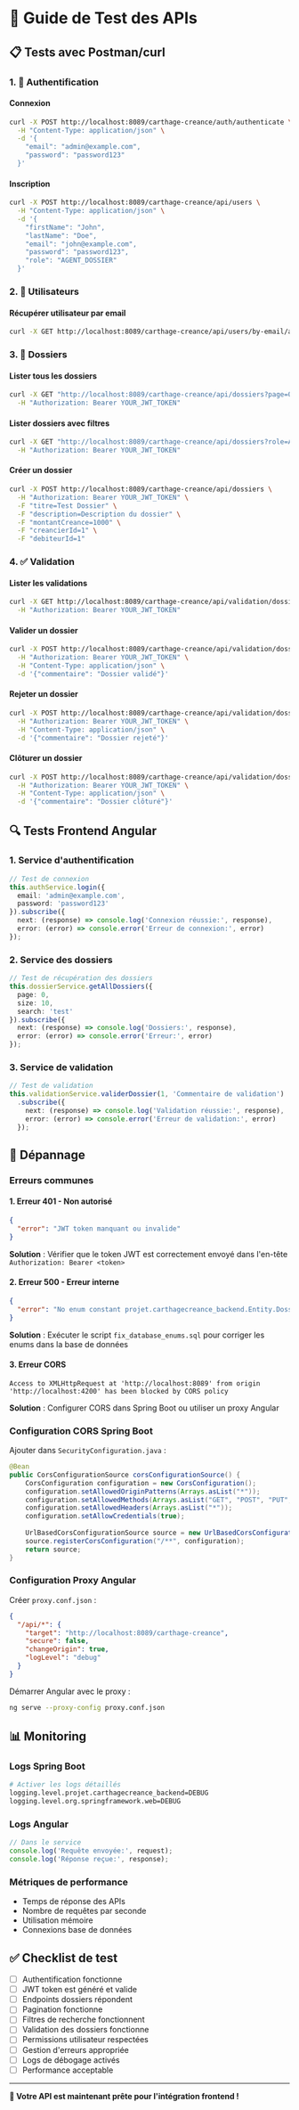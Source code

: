 # 🧪 Guide de Test des APIs

## 📋 Tests avec Postman/curl

### 1. 🔐 Authentification

#### Connexion
```bash
curl -X POST http://localhost:8089/carthage-creance/auth/authenticate \
  -H "Content-Type: application/json" \
  -d '{
    "email": "admin@example.com",
    "password": "password123"
  }'
```

#### Inscription
```bash
curl -X POST http://localhost:8089/carthage-creance/api/users \
  -H "Content-Type: application/json" \
  -d '{
    "firstName": "John",
    "lastName": "Doe",
    "email": "john@example.com",
    "password": "password123",
    "role": "AGENT_DOSSIER"
  }'
```

### 2. 👥 Utilisateurs

#### Récupérer utilisateur par email
```bash
curl -X GET http://localhost:8089/carthage-creance/api/users/by-email/admin@example.com
```

### 3. 📁 Dossiers

#### Lister tous les dossiers
```bash
curl -X GET "http://localhost:8089/carthage-creance/api/dossiers?page=0&size=10" \
  -H "Authorization: Bearer YOUR_JWT_TOKEN"
```

#### Lister dossiers avec filtres
```bash
curl -X GET "http://localhost:8089/carthage-creance/api/dossiers?role=AGENT&userId=1&search=test&page=0&size=10" \
  -H "Authorization: Bearer YOUR_JWT_TOKEN"
```

#### Créer un dossier
```bash
curl -X POST http://localhost:8089/carthage-creance/api/dossiers \
  -H "Authorization: Bearer YOUR_JWT_TOKEN" \
  -F "titre=Test Dossier" \
  -F "description=Description du dossier" \
  -F "montantCreance=1000" \
  -F "creancierId=1" \
  -F "debiteurId=1"
```

### 4. ✅ Validation

#### Lister les validations
```bash
curl -X GET http://localhost:8089/carthage-creance/api/validation/dossiers \
  -H "Authorization: Bearer YOUR_JWT_TOKEN"
```

#### Valider un dossier
```bash
curl -X POST http://localhost:8089/carthage-creance/api/validation/dossiers/1/valider \
  -H "Authorization: Bearer YOUR_JWT_TOKEN" \
  -H "Content-Type: application/json" \
  -d '{"commentaire": "Dossier validé"}'
```

#### Rejeter un dossier
```bash
curl -X POST http://localhost:8089/carthage-creance/api/validation/dossiers/1/rejeter \
  -H "Authorization: Bearer YOUR_JWT_TOKEN" \
  -H "Content-Type: application/json" \
  -d '{"commentaire": "Dossier rejeté"}'
```

#### Clôturer un dossier
```bash
curl -X POST http://localhost:8089/carthage-creance/api/validation/dossiers/1/cloturer \
  -H "Authorization: Bearer YOUR_JWT_TOKEN" \
  -H "Content-Type: application/json" \
  -d '{"commentaire": "Dossier clôturé"}'
```

## 🔍 Tests Frontend Angular

### 1. Service d'authentification
```typescript
// Test de connexion
this.authService.login({
  email: 'admin@example.com',
  password: 'password123'
}).subscribe({
  next: (response) => console.log('Connexion réussie:', response),
  error: (error) => console.error('Erreur de connexion:', error)
});
```

### 2. Service des dossiers
```typescript
// Test de récupération des dossiers
this.dossierService.getAllDossiers({
  page: 0,
  size: 10,
  search: 'test'
}).subscribe({
  next: (response) => console.log('Dossiers:', response),
  error: (error) => console.error('Erreur:', error)
});
```

### 3. Service de validation
```typescript
// Test de validation
this.validationService.validerDossier(1, 'Commentaire de validation')
  .subscribe({
    next: (response) => console.log('Validation réussie:', response),
    error: (error) => console.error('Erreur de validation:', error)
  });
```

## 🐛 Dépannage

### Erreurs communes

#### 1. Erreur 401 - Non autorisé
```json
{
  "error": "JWT token manquant ou invalide"
}
```
**Solution** : Vérifier que le token JWT est correctement envoyé dans l'en-tête `Authorization: Bearer <token>`

#### 2. Erreur 500 - Erreur interne
```json
{
  "error": "No enum constant projet.carthagecreance_backend.Entity.DossierStatus.EN_COURS"
}
```
**Solution** : Exécuter le script `fix_database_enums.sql` pour corriger les enums dans la base de données

#### 3. Erreur CORS
```
Access to XMLHttpRequest at 'http://localhost:8089' from origin 'http://localhost:4200' has been blocked by CORS policy
```
**Solution** : Configurer CORS dans Spring Boot ou utiliser un proxy Angular

### Configuration CORS Spring Boot

Ajouter dans `SecurityConfiguration.java` :
```java
@Bean
public CorsConfigurationSource corsConfigurationSource() {
    CorsConfiguration configuration = new CorsConfiguration();
    configuration.setAllowedOriginPatterns(Arrays.asList("*"));
    configuration.setAllowedMethods(Arrays.asList("GET", "POST", "PUT", "DELETE", "OPTIONS"));
    configuration.setAllowedHeaders(Arrays.asList("*"));
    configuration.setAllowCredentials(true);
    
    UrlBasedCorsConfigurationSource source = new UrlBasedCorsConfigurationSource();
    source.registerCorsConfiguration("/**", configuration);
    return source;
}
```

### Configuration Proxy Angular

Créer `proxy.conf.json` :
```json
{
  "/api/*": {
    "target": "http://localhost:8089/carthage-creance",
    "secure": false,
    "changeOrigin": true,
    "logLevel": "debug"
  }
}
```

Démarrer Angular avec le proxy :
```bash
ng serve --proxy-config proxy.conf.json
```

## 📊 Monitoring

### Logs Spring Boot
```bash
# Activer les logs détaillés
logging.level.projet.carthagecreance_backend=DEBUG
logging.level.org.springframework.web=DEBUG
```

### Logs Angular
```typescript
// Dans le service
console.log('Requête envoyée:', request);
console.log('Réponse reçue:', response);
```

### Métriques de performance
- Temps de réponse des APIs
- Nombre de requêtes par seconde
- Utilisation mémoire
- Connexions base de données

## ✅ Checklist de test

- [ ] Authentification fonctionne
- [ ] JWT token est généré et valide
- [ ] Endpoints dossiers répondent
- [ ] Pagination fonctionne
- [ ] Filtres de recherche fonctionnent
- [ ] Validation des dossiers fonctionne
- [ ] Permissions utilisateur respectées
- [ ] Gestion d'erreurs appropriée
- [ ] Logs de débogage activés
- [ ] Performance acceptable

---

**🎯 Votre API est maintenant prête pour l'intégration frontend !**

